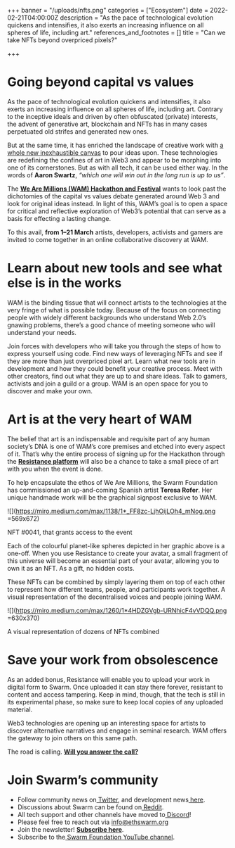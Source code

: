 +++
banner = "/uploads/nfts.png"
categories = ["Ecosystem"]
date = 2022-02-21T04:00:00Z
description = "As the pace of technological evolution quickens and intensifies, it also exerts an increasing influence on all spheres of life, including art."
references_and_footnotes = []
title = "Can we take NFTs beyond overpriced pixels?"

+++
# Going beyond capital vs values

As the pace of technological evolution quickens and intensifies, it also exerts an increasing influence on all spheres of life, including art. Contrary to the inceptive ideals and driven by often obfuscated (private) interests, the advent of generative art, blockchain and NFTs has in many cases perpetuated old strifes and generated new ones.

But at the same time, it has enriched the landscape of creative work with [a whole new inexhaustible canvas](https://twitter.com/punk6529/status/1424127515476598796) to pour ideas upon. These technologies are redefining the confines of art in Web3 and appear to be morphing into one of its cornerstones. But as with all tech, it can be used either way. In the words of **Aaron Swartz**, _“which one will win out in the long run is up to us”_.

The [**We Are Millions (WAM) Hackathon and Festival**](https://www.wearemillions.online/) wants to look past the dichotomies of the capital vs values debate generated around Web 3 and look for original ideas instead. In light of this, WAM’s goal is to open a space for critical and reflective exploration of Web3’s potential that can serve as a basis for effecting a lasting change.

To this avail, **from 1–21 March** artists, developers, activists and gamers are invited to come together in an online collaborative discovery at WAM.

# Learn about new tools and see what else is in the works

WAM is the binding tissue that will connect artists to the technologies at the very fringe of what is possible today. Because of the focus on connecting people with widely different backgrounds who understand Web 2.0’s gnawing problems, there’s a good chance of meeting someone who will understand your needs.

Join forces with developers who will take you through the steps of how to express yourself using code. Find new ways of leveraging NFTs and see if they are more than just overpriced pixel art. Learn what new tools are in development and how they could benefit your creative process. Meet with other creators, find out what they are up to and share ideas. Talk to gamers, activists and join a guild or a group. WAM is an open space for you to discover and make your own.

# Art is at the very heart of WAM

The belief that art is an indispensable and requisite part of any human society’s DNA is one of WAM’s core premises and etched into every aspect of it. That’s why the entire process of signing up for the Hackathon through the [**Resistance platform**](https://medium.com/ethereum-swarm/come-to-wam-and-join-the-resistance-nft-game-a77edb026f0) will also be a chance to take a small piece of art with you when the event is done.

To help encapsulate the ethos of We Are Millions, the Swarm Foundation has commissioned an up-and-coming Spanish artist **Teresa Rofer**. Her unique handmade work will be the graphical signpost exclusive to WAM.

![](https://miro.medium.com/max/1138/1*_FF8zc-LjhOijLOh4_mNog.png =569x672)

NFT #0041, that grants access to the event

Each of the colourful planet-like spheres depicted in her graphic above is a one-off. When you use Resistance to create your avatar, a small fragment of this universe will become an essential part of your avatar, allowing you to own it as an NFT. As a gift, no hidden costs.

These NFTs can be combined by simply layering them on top of each other to represent how different teams, people, and participants work together. A visual representation of the decentralised voices and people joining WAM.

![](https://miro.medium.com/max/1260/1*4HDZGVgb-URNhicF4vVDQQ.png =630x370)

A visual representation of dozens of NFTs combined

# Save your work from obsolescence

As an added bonus, Resistance will enable you to upload your work in digital form to Swarm. Once uploaded it can stay there forever, resistant to content and access tampering. Keep in mind, though, that the tech is still in its experimental phase, so make sure to keep local copies of any uploaded material.

Web3 technologies are opening up an interesting space for artists to discover alternative narratives and engage in seminal research. WAM offers the gateway to join others on this same path.

The road is calling. [**Will you answer the call?**](https://www.wearemillions.online/)

# Join Swarm’s community

* Follow community news on[ Twitter](https://twitter.com/ethswarmhive), and development news[ here](https://twitter.com/ethswarm).
* Discussions about Swarm can be found on[ Reddit](https://www.reddit.com/r/ethswarm/).
* All tech support and other channels have moved to[ Discord](https://discord.gg/wdghaQsGq5)!
* Please feel free to reach out via [info@ethswarm.org](mailto:info@ethswarm.org)
* Join the newsletter! [**Subscribe here**](https://www.ethswarm.org/newsletter.html).
* Subscribe to the[ Swarm Foundation YouTube channel](https://www.youtube.com/channel/UCu6ywn9MTqdREuE6xuRkskA/videos).
